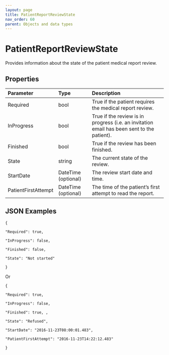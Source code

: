 ```yaml
---
layout: page
title: PatientReportReviewState
nav_order: 60
parent: Objects and data types
---
```


# PatientReportReviewState

Provides information about the state of the patient medical report review.

## Properties

| Parameter | Type   | Description                                                 |
|:----------|:-------|:------------------------------------------------------------|
| Required | bool | True if the patient requires the medical report review. |
| InProgress | bool | True if the review is in progress (i.e. an invitation email has been sent to the patient). |
| Finished | bool | True if the review has been finished. |
| State | string | The current state of the review. |
| StartDate | DateTime (optional) | The review start date and time. |
| PatientFirstAttempt | DateTime (optional) | The time of the patient’s first attempt to read the report. |

## JSON Examples

```
{

"Required": true,

"InProgress": false,

"Finished": false,

"State": "Not started"

}
```

Or

```
{

"Required": true,

"InProgress": false,

"Finished": true, ,

"State": "Refused",

"StartDate": "2016-11-23T08:00:01.483",

"PatientFirstAttempt": "2016-11-23T14:22:12.483"

}
```
